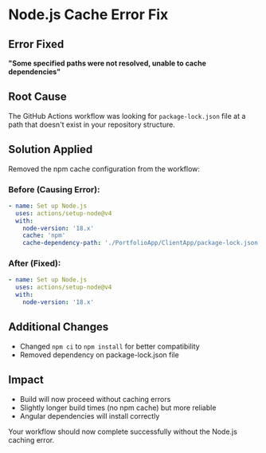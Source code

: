 # Node.js Cache Error Fix

## Error Fixed
**"Some specified paths were not resolved, unable to cache dependencies"**

## Root Cause
The GitHub Actions workflow was looking for `package-lock.json` file at a path that doesn't exist in your repository structure.

## Solution Applied
Removed the npm cache configuration from the workflow:

### Before (Causing Error):
```yaml
- name: Set up Node.js
  uses: actions/setup-node@v4
  with:
    node-version: '18.x'
    cache: 'npm'
    cache-dependency-path: './PortfolioApp/ClientApp/package-lock.json'
```

### After (Fixed):
```yaml
- name: Set up Node.js
  uses: actions/setup-node@v4
  with:
    node-version: '18.x'
```

## Additional Changes
- Changed `npm ci` to `npm install` for better compatibility
- Removed dependency on package-lock.json file

## Impact
- Build will now proceed without caching errors
- Slightly longer build times (no npm cache) but more reliable
- Angular dependencies will install correctly

Your workflow should now complete successfully without the Node.js caching error.